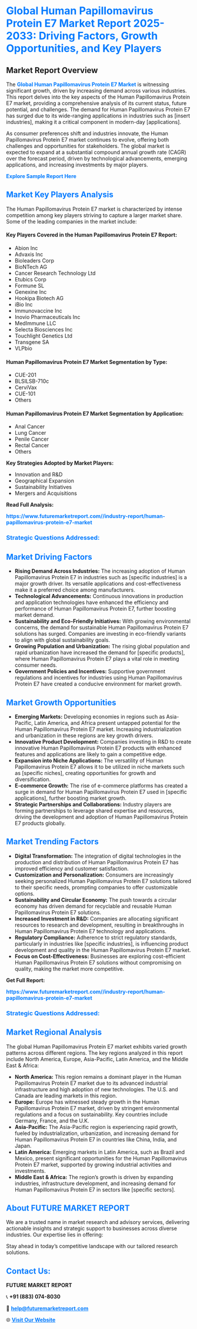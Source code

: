 <h1 style="color: #007BFF;">Global Human Papillomavirus Protein E7 Market Report 2025-2033: Driving Factors, Growth Opportunities, and Key Players</h1>

<section id="overview">
<h2>Market Report Overview</h2>
<p>The <a href="https://www.futuremarketreport.com//industry-report/human-papillomavirus-protein-e7-market" style="color: #007BFF; text-decoration: none;"><strong>Global Human Papillomavirus Protein E7 Market</strong></a> is witnessing significant growth, driven by increasing demand across various industries. This report delves into the key aspects of the Human Papillomavirus Protein E7 market, providing a comprehensive analysis of its current status, future potential, and challenges. The demand for Human Papillomavirus Protein E7 has surged due to its wide-ranging applications in industries such as [insert industries], making it a critical component in modern-day [applications].</p>
<p>As consumer preferences shift and industries innovate, the Human Papillomavirus Protein E7 market continues to evolve, offering both challenges and opportunities for stakeholders. The global market is expected to expand at a substantial compound annual growth rate (CAGR) over the forecast period, driven by technological advancements, emerging applications, and increasing investments by major players.</p>
</section>

<section id="overview">
<p><a href="https://www.futuremarketreport.com//request-sample/reportId=52780" style="color: #007BFF; text-decoration: none;"><strong>Explore Sample Report Here</strong></a></p>
</section>

<section id="key-players">
<h2 style="color: #007BFF;">Market Key Players Analysis</h2>
<p>The Human Papillomavirus Protein E7 market is characterized by intense competition among key players striving to capture a larger market share. Some of the leading companies in the market include:</p>
<h4>Key Players Covered in the Human Papillomavirus Protein E7 Report:</h4>
<ul><li>Abion Inc</li><li>Advaxis Inc</li><li>Bioleaders Corp</li><li>BioNTech AG</li><li>Cancer Research Technology Ltd</li><li>Etubics Corp</li><li>Formune SL</li><li>Genexine Inc</li><li>Hookipa Biotech AG</li><li>iBio Inc</li><li>Immunovaccine Inc</li><li>Inovio Pharmaceuticals Inc</li><li>MedImmune LLC</li><li>Selecta Biosciences Inc</li><li>Touchlight Genetics Ltd</li><li>Transgene SA</li><li>VLPbio</li></ul>
<h4>Human Papillomavirus Protein E7 Market Segmentation by Type:</h4>
<ul><li>CUE-201</li><li>BLSILSB-710c</li><li>CerviVax</li><li>CUE-101</li><li>Others</li></ul>

<h4>Human Papillomavirus Protein E7 Market Segmentation by Application:</h4>
<ul><li>Anal Cancer</li><li>Lung Cancer</li><li>Penile Cancer</li><li>Rectal Cancer</li><li>Others</li></ul>
<p><strong>Key Strategies Adopted by Market Players:</strong></p>
<ul>
<li>Innovation and R&D</li>
<li>Geographical Expansion</li>
<li>Sustainability Initiatives</li>
<li>Mergers and Acquisitions</li>
</ul>
</section>

<section>
<p><strong>Read Full Analysis: </strong></p><a href="https://www.futuremarketreport.com//industry-report/human-papillomavirus-protein-e7-market" style="color: #007BFF; text-decoration: none;"><strong>https://www.futuremarketreport.com//industry-report/human-papillomavirus-protein-e7-market</strong></a>
<h3 style="color: #007BFF;">Strategic Questions Addressed:</h3>
</section>

<section id="driving-factors">
<h2 style="color: #007BFF;">Market Driving Factors</h2>
<ul>
<li><strong>Rising Demand Across Industries:</strong> The increasing adoption of Human Papillomavirus Protein E7 in industries such as [specific industries] is a major growth driver. Its versatile applications and cost-effectiveness make it a preferred choice among manufacturers.</li>
<li><strong>Technological Advancements:</strong> Continuous innovations in production and application technologies have enhanced the efficiency and performance of Human Papillomavirus Protein E7, further boosting market demand.</li>
<li><strong>Sustainability and Eco-Friendly Initiatives:</strong> With growing environmental concerns, the demand for sustainable Human Papillomavirus Protein E7 solutions has surged. Companies are investing in eco-friendly variants to align with global sustainability goals.</li>
<li><strong>Growing Population and Urbanization:</strong> The rising global population and rapid urbanization have increased the demand for [specific products], where Human Papillomavirus Protein E7 plays a vital role in meeting consumer needs.</li>
<li><strong>Government Policies and Incentives:</strong> Supportive government regulations and incentives for industries using Human Papillomavirus Protein E7 have created a conducive environment for market growth.</li>
</ul>
</section>

<section id="growth-opportunities">
<h2 style="color: #007BFF;">Market Growth Opportunities</h2>
<ul>
<li><strong>Emerging Markets:</strong> Developing economies in regions such as Asia-Pacific, Latin America, and Africa present untapped potential for the Human Papillomavirus Protein E7 market. Increasing industrialization and urbanization in these regions are key growth drivers.</li>
<li><strong>Innovative Product Development:</strong> Companies investing in R&D to create innovative Human Papillomavirus Protein E7 products with enhanced features and applications are likely to gain a competitive edge.</li>
<li><strong>Expansion into Niche Applications:</strong> The versatility of Human Papillomavirus Protein E7 allows it to be utilized in niche markets such as [specific niches], creating opportunities for growth and diversification.</li>
<li><strong>E-commerce Growth:</strong> The rise of e-commerce platforms has created a surge in demand for Human Papillomavirus Protein E7 used in [specific applications], further boosting market growth.</li>
<li><strong>Strategic Partnerships and Collaborations:</strong> Industry players are forming partnerships to leverage shared expertise and resources, driving the development and adoption of Human Papillomavirus Protein E7 products globally.</li>
</ul>
</section>

<section id="trending-factors">
<h2 style="color: #007BFF;">Market Trending Factors</h2>
<ul>
<li><strong>Digital Transformation:</strong> The integration of digital technologies in the production and distribution of Human Papillomavirus Protein E7 has improved efficiency and customer satisfaction.</li>
<li><strong>Customization and Personalization:</strong> Consumers are increasingly seeking personalized Human Papillomavirus Protein E7 solutions tailored to their specific needs, prompting companies to offer customizable options.</li>
<li><strong>Sustainability and Circular Economy:</strong> The push towards a circular economy has driven demand for recyclable and reusable Human Papillomavirus Protein E7 solutions.</li>
<li><strong>Increased Investment in R&D:</strong> Companies are allocating significant resources to research and development, resulting in breakthroughs in Human Papillomavirus Protein E7 technology and applications.</li>
<li><strong>Regulatory Compliance:</strong> Adherence to strict regulatory standards, particularly in industries like [specific industries], is influencing product development and quality in the Human Papillomavirus Protein E7 market.</li>
<li><strong>Focus on Cost-Effectiveness:</strong> Businesses are exploring cost-efficient Human Papillomavirus Protein E7 solutions without compromising on quality, making the market more competitive.</li>
</ul>
</section>

<section>
<p><strong>Get Full Report: </strong></p><a href="https://www.futuremarketreport.com//industry-report/human-papillomavirus-protein-e7-market" style="color: #007BFF; text-decoration: none;"><strong>https://www.futuremarketreport.com//industry-report/human-papillomavirus-protein-e7-market</strong></a>
<h3 style="color: #007BFF;">Strategic Questions Addressed:</h3>
</section>


<section id="regional-analysis">
<h2 style="color: #007BFF;">Market Regional Analysis</h2>
<p>The global Human Papillomavirus Protein E7 market exhibits varied growth patterns across different regions. The key regions analyzed in this report include North America, Europe, Asia-Pacific, Latin America, and the Middle East & Africa:</p>
<ul>
<li><strong>North America:</strong> This region remains a dominant player in the Human Papillomavirus Protein E7 market due to its advanced industrial infrastructure and high adoption of new technologies. The U.S. and Canada are leading markets in this region.</li>
<li><strong>Europe:</strong> Europe has witnessed steady growth in the Human Papillomavirus Protein E7 market, driven by stringent environmental regulations and a focus on sustainability. Key countries include Germany, France, and the U.K.</li>
<li><strong>Asia-Pacific:</strong> The Asia-Pacific region is experiencing rapid growth, fueled by industrialization, urbanization, and increasing demand for Human Papillomavirus Protein E7 in countries like China, India, and Japan.</li>
<li><strong>Latin America:</strong> Emerging markets in Latin America, such as Brazil and Mexico, present significant opportunities for the Human Papillomavirus Protein E7 market, supported by growing industrial activities and investments.</li>
<li><strong>Middle East & Africa:</strong> The region’s growth is driven by expanding industries, infrastructure development, and increasing demand for Human Papillomavirus Protein E7 in sectors like [specific sectors].</li>
</ul>
</section>

<footer>
<h2 style="color: #007BFF;">About FUTURE MARKET REPORT</h2>
<p>We are a trusted name in market research and advisory services, delivering actionable insights and strategic support to businesses across diverse industries. Our expertise lies in offering:</p>

<p>Stay ahead in today’s competitive landscape with our tailored research solutions.</p>

<h2 style="color: #007BFF;">Contact Us:</h2>
<p><strong>FUTURE MARKET REPORT</strong></p>
<p>📞 <strong>+91 (883) 074-8030</strong></p>
<p>📧 <strong><a href="mailto:help@futuremarketreport.com" style="color: #007BFF;">help@futuremarketreport.com</a></strong></p>
<p>🌐 <strong><a href="https://www.futuremarketreport.com/" style="color: #007BFF;">Visit Our Website</a></strong></p>
</footer>